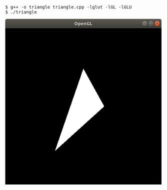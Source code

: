 
<pre>
$ g++ -o triangle triangle.cpp -lglut -lGL -lGLU
$ ./triangle
</pre>

![example](./img/test1.png)
